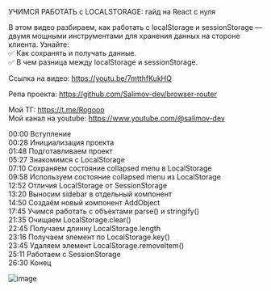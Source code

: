 УЧИМСЯ РАБОТАТЬ с LOCALSTORAGE: гайд на React с нуля    

В этом видео разбираем, как работать с localStorage и sessionStorage — двумя мощными инструментами для хранения данных на стороне клиента. Узнайте:   
✅ Как сохранять и получать данные.   
✅ В чем разница между localStorage и sessionStorage.   

Ссылка на видео: https://youtu.be/7mtthfKukHQ   

Репа проекта: https://github.com/Salimov-dev/browser-router   

Мой ТГ: https://t.me/Rogooo   
Мой канал на youtube: https://www.youtube.com/@salimov-dev   

00:00 Вступление   
00:28 Инициализация проекта   
01:48 Подготавливаем проект    
05:27 Знакомимся с LocalStorage   
07:10 Сохраняем состояние collapsed menu в LocalStorage   
09:58 Используем состояние collapsed menu из LocalStorage   
12:52 Отличия LocalStorage от SessionStorage   
13:20 Выносим sidebar в отдельный компонент   
14:50 Создаём новый компонент AddObject   
17:45 Учимся работать с объектами parse() и stringify()   
21:35 Очищаем LocalStorage.clear()   
22:45 Получаем длинну LocalStorage.length   
23:16 Получаем элемент по LocalStorage.key()   
23:45 Удаляем элемент LocalStorage.removeItem()   
25:11 Работаем с SessionStorage   
26:30 Конец   
   
![image](https://github.com/user-attachments/assets/ef73c196-2930-49b4-b5bf-d9c8daf330c0)

